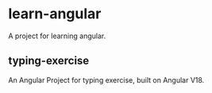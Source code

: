 # learn-angular

A project for learning angular.

## typing-exercise

An Angular Project for typing exercise, built on Angular V18.   


